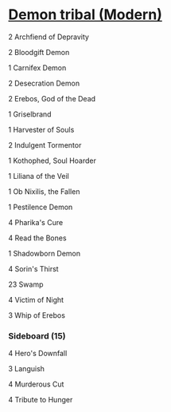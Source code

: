 # [Demon tribal (Modern)](https://deckstats.net/decks/32878/839951-demon-tribal/en)

2 Archfiend of Depravity

2 Bloodgift Demon

1 Carnifex Demon

2 Desecration Demon

2 Erebos, God of the Dead

1 Griselbrand

1 Harvester of Souls

2 Indulgent Tormentor

1 Kothophed, Soul Hoarder

1 Liliana of the Veil

1 Ob Nixilis, the Fallen

1 Pestilence Demon

4 Pharika's Cure

4 Read the Bones

1 Shadowborn Demon

4 Sorin's Thirst

23 Swamp

4 Victim of Night

3 Whip of Erebos

### Sideboard (15)

4 Hero's Downfall

3 Languish

4 Murderous Cut

4 Tribute to Hunger
